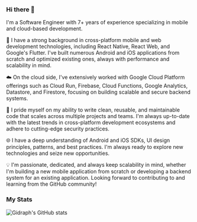 ### Hi there 👋

I'm a Software Engineer with 7+ years of experience specializing in mobile and cloud-based development. 

📱 I have a strong background in cross-platform mobile and web development technologies, including React Native, React Web, and Google's Flutter. I've built numerous Android and iOS applications from scratch and optimized existing ones, always with performance and scalability in mind.

☁️ On the cloud side, I've extensively worked with Google Cloud Platform offerings such as Cloud Run, Firebase, Cloud Functions, Google Analytics, Datastore, and Firestore, focusing on building scalable and secure backend systems.

🔧 I pride myself on my ability to write clean, reusable, and maintainable code that scales across multiple projects and teams. I'm always up-to-date with the latest trends in cross-platform development ecosystems and adhere to cutting-edge security practices.

🌐 I have a deep understanding of Android and iOS SDKs, UI design principles, patterns, and best practices. I'm always ready to explore new technologies and seize new opportunities.

💡 I'm passionate, dedicated, and always keep scalability in mind, whether I'm building a new mobile application from scratch or developing a backend system for an existing application. Looking forward to contributing to and learning from the GitHub community!

### My Stats

![Gidraph's GitHub stats](https://github-readme-stats.vercel.app/api?username=danfordgidraph&include_all_commits=true&show_icons=true&theme=radical&show=reviews,discussions_started,discussions_answered,prs_merged,prs_merged_percentage,stars,commits,prs,issues,contribs,)
